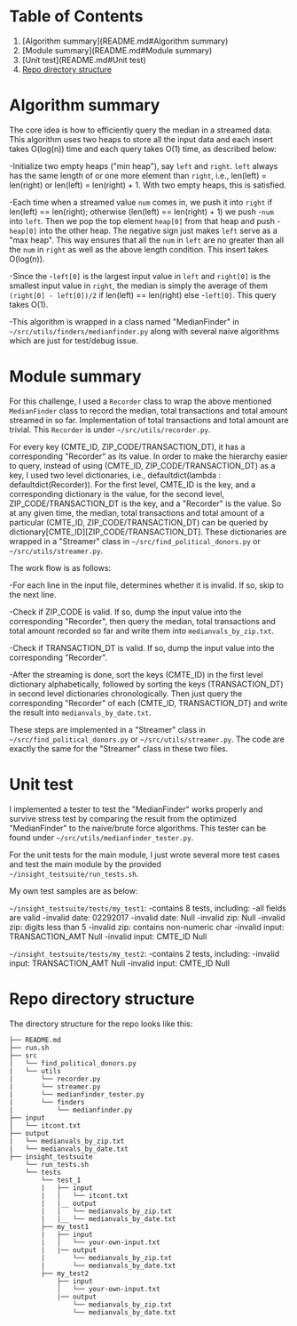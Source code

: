 # Table of Contents
1. [Algorithm summary](README.md#Algorithm summary)
2. [Module summary](README.md#Module summary)
3. [Unit test](README.md#Unit test)
4. [Repo directory structure](README.md#repo-directory-structure)


# Algorithm summary

The core idea is how to efficiently query the median in a streamed data. This algorithm uses two heaps to store all the input data and each insert takes O(log(n)) time and each query takes O(1) time, as described below:

-Initialize two empty heaps ("min heap"), say `left` and `right`. `left` always has the same length of or one more element than `right`, i.e., len(left) = len(right) or len(left) = len(right) + 1. With two empty heaps, this is satisfied.

-Each time when a streamed value `num` comes in, we push it into `right` if len(left) == len(right); otherwise (len(left) == len(right) + 1) we push -`num` into `left`. Then we pop the top element `heap[0]` from that heap and push -`heap[0]` into the other heap. The negative sign just makes `left` serve as a "max heap". This way ensures that all the `num` in `left` are no greater than all the `num` in `right` as well as the above length condition. This insert takes O(log(n)).

-Since the -`left[0]` is the largest input value in `left` and `right[0]` is the smallest input value in `right`, the median is simply the average of them `(right[0] - left[0])/2` if len(left) == len(right) else -`left[0]`. This query takes O(1).

-This algorithm is wrapped in a class named "MedianFinder" in `~/src/utils/finders/medianfinder.py` along with several naive algorithms which are just for test/debug issue.

# Module summary

For this challenge, I used a `Recorder` class to wrap the above mentioned `MedianFinder` class to record the median, total transactions and total amount streamed in so far. Implementation of total transactions and total amount are trivial. This `Recorder` is under `~/src/utils/recorder.py`.

For every key (CMTE_ID, ZIP_CODE/TRANSACTION_DT), it has a corresponding "Recorder" as its value. In order to make the hierarchy easier to query, instead of using (CMTE_ID, ZIP_CODE/TRANSACTION_DT) as a key, I used two level dictionaries, i.e., defaultdict(lambda : defaultdict(Recorder)). For the first level, CMTE_ID is the key, and a corresponding dictionary is the value, for the second level, ZIP_CODE/TRANSACTION_DT is the key, and a "Recorder" is the value. So at any given time, the median, total transactions and total amount of a particular (CMTE_ID, ZIP_CODE/TRANSACTION_DT) can be queried by dictionary[CMTE_ID][ZIP_CODE/TRANSACTION_DT]. These dictionaries are wrapped in a "Streamer" class in `~/src/find_political_donors.py` or `~/src/utils/streamer.py`.

The work flow is as follows:

-For each line in the input file, determines whether it is invalid. If so, skip to the next line.

-Check if ZIP_CODE is valid. If so, dump the input value into the corresponding "Recorder", then query the median, total transactions and total amount recorded so far and write them into `medianvals_by_zip.txt`.

-Check if TRANSACTION_DT is valid. If so, dump the input value into the corresponding "Recorder".

-After the streaming is done, sort the keys (CMTE_ID) in the first level dictionary alphabetically, followed by sorting the keys (TRANSACTION_DT) in second level dictionaries chronologically. Then just query the corresponding "Recorder" of each (CMTE_ID, TRANSACTION_DT) and write the result into `medianvals_by_date.txt`.

These steps are implemented in a "Streamer" class in `~/src/find_political_donors.py` or `~/src/utils/streamer.py`. The code are exactly the same for the "Streamer" class in these two files.

# Unit test

I implemented a tester to test the "MedianFinder" works properly and survive stress test by comparing the result from the optimized "MedianFinder" to the naive/brute force algorithms. This tester can be found under `~/src/utils/medianfinder_tester.py`.

For the unit tests for the main module, I just wrote several more test cases and test the main module by the provided `~/insight_testsuite/run_tests.sh`.

My own test samples are as below:

`~/insight_testsuite/tests/my_test1`:
    -contains 8 tests, including:
    -all fields are valid
    -invalid date: 02292017
    -invalid date: Null
    -invalid zip: Null
    -invalid zip: digits less than 5
    -invalid zip: contains non-numeric char
    -invalid input: TRANSACTION_AMT Null
    -invalid input: CMTE_ID Null

`~/insight_testsuite/tests/my_test2`:
    -contains 2 tests, including:
    -invalid input: TRANSACTION_AMT Null
    -invalid input: CMTE_ID Null

# Repo directory structure

The directory structure for the repo looks like this:

    ├── README.md
    ├── run.sh
    ├── src
    │   └── find_political_donors.py
    |   └── utils
    |       └── recorder.py
    |       └── streamer.py
    |       └── medianfinder_tester.py
    |       └── finders
    |           └── medianfinder.py
    ├── input
    │   └── itcont.txt
    ├── output
    |   └── medianvals_by_zip.txt
    |   └── medianvals_by_date.txt
    ├── insight_testsuite
        └── run_tests.sh
        └── tests
            └── test_1
            |   ├── input
            |   │   └── itcont.txt
            |   |__ output
            |   │   └── medianvals_by_zip.txt
            |   |__ └── medianvals_by_date.txt
            ├── my_test1
            |   ├── input
            |   │   └── your-own-input.txt
            |   |── output
            |       └── medianvals_by_zip.txt
            |       └── medianvals_by_date.txt
            ├── my_test2
                ├── input
                │   └── your-own-input.txt
                |── output
                    └── medianvals_by_zip.txt
                    └── medianvals_by_date.txt
